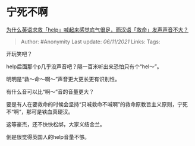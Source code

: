 # 宁死不啊
[为什么英语求救「help」喊起来感觉底气很足，而汉语「救命」发声声音不大？](https://www.zhihu.com/question/495844257/answer/2203900010)


> Author: #Anonymity 
Last update: *06/11/2021* 
Links: 
Tags:  

开玩笑吧？

help后面那个p几乎没声音吧？隔一百米听出来恐怕只有个“hel～”。

明明是“救～命～啊～”声音更大更长更有识别性。

有什么音可以比“啊～”音的音量更大？

要是有人在要救命的时候会坚持“只喊救命不喊啊”的救命原教旨主义原则，宁死不“啊”，那可是铁血真硬汉。

这等豪杰，还不快快松绑，大家义结金兰。

倒是很觉得英国人的help音量不够。

  
 